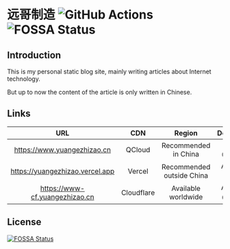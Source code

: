 远哥制造 ![GitHub Actions](https://github.com/yuangezhizao/www/actions/workflows/hexo.yml/badge.svg?branch=master)
![FOSSA Status](https://app.fossa.io/api/projects/git%2Bgithub.com%2Fyuangezhizao%2Fwww.svg?type=shield)
========

## Introduction
This is my personal static blog site, mainly writing articles about Internet technology.

But up to now the content of the article is only written in Chinese.

## Links
URL | CDN | Region | Deployment
:---: | :---: | :---: | :---:
https://www.yuangezhizao.cn | QCloud | Recommended in China | Manual（Delayed）
https://yuangezhizao.vercel.app | Vercel | Recommended outside China | Automatic（Fastest）
https://www-cf.yuangezhizao.cn | Cloudflare | Available worldwide | Automatic（Medium）

## License
[![FOSSA Status](https://app.fossa.io/api/projects/git%2Bgithub.com%2Fyuangezhizao%2Fwww.svg?type=large)](https://app.fossa.io/projects/git%2Bgithub.com%2Fyuangezhizao%2Fwww?ref=badge_large)
